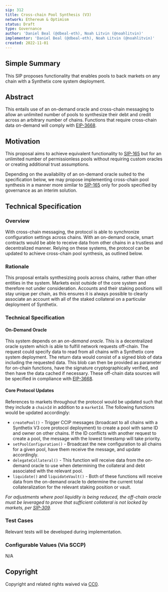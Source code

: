 ```yaml
---
sip: 312
title: Cross-chain Pool Synthesis (V3)
network: Ethereum & Optimism
status: Draft
type: Governance
author: 'Daniel Beal (@dbeal-eth), Noah Litvin (@noahlitvin)'
implementor: 'Daniel Beal (@dbeal-eth), Noah Litvin (@noahlitvin)'
created: 2022-11-01
---
```


<!--You can leave these HTML comments in your merged SIP and delete the visible duplicate text guides, they will not appear and may be helpful to refer to if you edit it again. This is the suggested template for new SIPs. Note that an SIP number will be assigned by an editor. When opening a pull request to submit your SIP, please use an abbreviated title in the filename, `sip-draft_title_abbrev.md`. The title should be 44 characters or less.-->

## Simple Summary

<!--"If you can't explain it simply, you don't understand it well enough." Simply describe the outcome the proposed changes intends to achieve. This should be non-technical and accessible to a casual community member.-->

This SIP proposes functionality that enables pools to back markets on any chain with a Synthetix core system deployment.

## Abstract

<!--A short (~200 word) description of the proposed change, the abstract should clearly describe the proposed change. This is what *will* be done if the SIP is implemented, not *why* it should be done or *how* it will be done. If the SIP proposes deploying a new contract, write, "we propose to deploy a new contract that will do x".-->

This entails use of an on-demand oracle and cross-chain messaging to allow an unlimited number of pools to synthesize their debt and credit across an arbitrary number of chains. Functions that require cross-chain data on-demand will comply with [EIP-3668](https://eips.ethereum.org/EIPS/eip-3668).

## Motivation

<!--This is the problem statement. This is the *why* of the SIP. It should clearly explain *why* the current state of the protocol is inadequate.  It is critical that you explain *why* the change is needed, if the SIP proposes changing how something is calculated, you must address *why* the current calculation is inaccurate or wrong. This is not the place to describe how the SIP will address the issue!-->

This proposal aims to achieve equivalent functionality to [SIP-165](https://sips.synthetix.io/sips/sip-165/) but for an unlimited number of permissionless pools without requiring custom oracles or creating additional trust assumptions.

Depending on the availability of an on-demand oracle suited to the specification below, we may propose implementing cross-chain pool synthesis in a manner more similar to [SIP-165](https://sips.synthetix.io/sips/sip-165/) only for pools specified by governance as an interim solution.

## Technical Specification

<!--The specification should describe the syntax and semantics of any new feature, there are five sections
1. Overview
2. Rationale
3. Technical Specification
4. Test Cases
5. Configurable Values
-->

### Overview

<!--This is a high level overview of *how* the SIP will solve the problem. The overview should clearly describe how the new feature will be implemented.-->

With cross-chain messaging, the protocol is able to synchronize configuration settings across chains. With an on-demand oracle, smart contracts would be able to receive data from other chains in a trustless and decentralized manner. Relying on these systems, the protocol can be updated to achieve cross-chain pool synthesis, as outlined below.

### Rationale

<!--This is where you explain the reasoning behind how you propose to solve the problem. Why did you propose to implement the change in this way, what were the considerations and trade-offs. The rationale fleshes out what motivated the design and why particular design decisions were made. It should describe alternate designs that were considered and related work. The rationale may also provide evidence of consensus within the community, and should discuss important objections or concerns raised during discussion.-->

This proposal entails synthesizing pools across chains, rather than other entities in the system. Markets exist outside of the core system and therefore not under consideration. Accounts and their staking positions will stay unique per chain, as this ensures it is always possible to clearly associate an account with all of the staked collateral on a particular deployment of Synthetix.

### Technical Specification

<!--The technical specification should outline the public API of the changes proposed. That is, changes to any of the interfaces Synthetix currently exposes or the creations of new ones.-->

#### On-Demand Oracle

This system depends on an _on-demand oracle_. This is a decentralized oracle system which is able to fulfill network requests off-chain. The request could specify data to read from all chains with a Synthetix core system deployment. The return data would consist of a signed blob of data including the requested data. This blob can then be provided as parameter for on-chain functions, have the signature cryptographically verified, and then have the data cached if necessary. These off-chain data sources will be specified in compliance with [EIP-3668](https://eips.ethereum.org/EIPS/eip-3668).

#### Core Protocol Updates

References to markets throughout the protocol would be updated such that they include a `chainId` in addition to a `marketId`. The following functions would be updated accordingly:

- `createPool()` - Trigger CCIP messages (broadcast to all chains with a Synthetix V3 core protocol deployment) to create a pool with same ID and owner on other chains. If the ID conflicts with another request to create a pool, the message with the lowest timestamp will take priority.
- `setPoolConfiguration()` - Broadcast the new configuration to all chains for a given pool, have them receive the message, and update accordingly.
- `delegateCollateral()` - This function will receive data from the on-demand oracle to use when determining the collateral and debt associated with the relevant pool.
- `liquidate()` and `liquidateVault()` - Both of these functions will receive data from the on-demand oracle to determine the current total collateralization for the relevant staking position or vault.

_For adjustments where pool liquidity is being reduced, the off-chain oracle must be leveraged to prove that sufficient collateral is not locked by markets, per [SIP-309](https://sips.synthetix.io/sips/sip-309/)._

### Test Cases

<!--Test cases for an implementation are mandatory for SIPs but can be included with the implementation..-->

Relevant tests will be developed during implementation.

### Configurable Values (Via SCCP)

<!--Please list all values configurable via SCCP under this implementation.-->

N/A

## Copyright

Copyright and related rights waived via [CC0](https://creativecommons.org/publicdomain/zero/1.0/).
